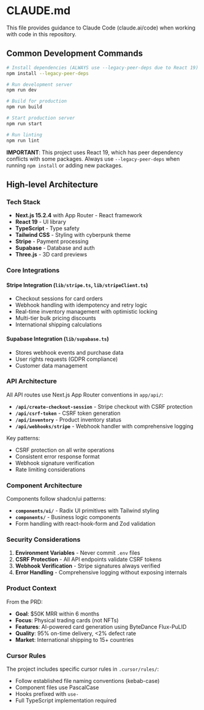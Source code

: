 # CLAUDE.md

This file provides guidance to Claude Code (claude.ai/code) when working with code in this repository.

## Common Development Commands

```bash
# Install dependencies (ALWAYS use --legacy-peer-deps due to React 19)
npm install --legacy-peer-deps

# Run development server
npm run dev

# Build for production
npm run build

# Start production server
npm run start

# Run linting
npm run lint
```

**IMPORTANT**: This project uses React 19, which has peer dependency conflicts with some packages. Always use `--legacy-peer-deps` when running `npm install` or adding new packages.

## High-level Architecture

### Tech Stack
- **Next.js 15.2.4** with App Router - React framework
- **React 19** - UI library
- **TypeScript** - Type safety
- **Tailwind CSS** - Styling with cyberpunk theme
- **Stripe** - Payment processing
- **Supabase** - Database and auth
- **Three.js** - 3D card previews

### Core Integrations

#### Stripe Integration (`lib/stripe.ts`, `lib/stripeClient.ts`)
- Checkout sessions for card orders
- Webhook handling with idempotency and retry logic
- Real-time inventory management with optimistic locking
- Multi-tier bulk pricing discounts
- International shipping calculations

#### Supabase Integration (`lib/supabase.ts`)
- Stores webhook events and purchase data
- User rights requests (GDPR compliance)
- Customer data management

### API Architecture

All API routes use Next.js App Router conventions in `app/api/`:

- **`/api/create-checkout-session`** - Stripe checkout with CSRF protection
- **`/api/csrf-token`** - CSRF token generation
- **`/api/inventory`** - Product inventory status
- **`/api/webhooks/stripe`** - Webhook handler with comprehensive logging

Key patterns:
- CSRF protection on all write operations
- Consistent error response format
- Webhook signature verification
- Rate limiting considerations

### Component Architecture

Components follow shadcn/ui patterns:
- **`components/ui/`** - Radix UI primitives with Tailwind styling
- **`components/`** - Business logic components
- Form handling with react-hook-form and Zod validation

### Security Considerations

1. **Environment Variables** - Never commit `.env` files
2. **CSRF Protection** - All API endpoints validate CSRF tokens
3. **Webhook Verification** - Stripe signatures always verified
4. **Error Handling** - Comprehensive logging without exposing internals

### Product Context

From the PRD:
- **Goal**: $50K MRR within 6 months
- **Focus**: Physical trading cards (not NFTs)
- **Features**: AI-powered card generation using ByteDance Flux-PuLID
- **Quality**: 95% on-time delivery, <2% defect rate
- **Market**: International shipping to 15+ countries

### Cursor Rules

The project includes specific cursor rules in `.cursor/rules/`:
- Follow established file naming conventions (kebab-case)
- Component files use PascalCase
- Hooks prefixed with `use-`
- Full TypeScript implementation required